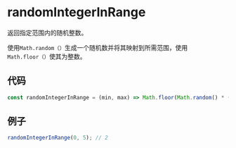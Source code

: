 # randomIntegerInRange

返回指定范围内的随机整数。

使用`Math.random（）`生成一个随机数并将其映射到所需范围，使用`Math.floor（）`使其为整数。

## 代码

```js
const randomIntegerInRange = (min, max) => Math.floor(Math.random() * (max - min + 1)) + min;
```

## 例子

```js
randomIntegerInRange(0, 5); // 2
```
